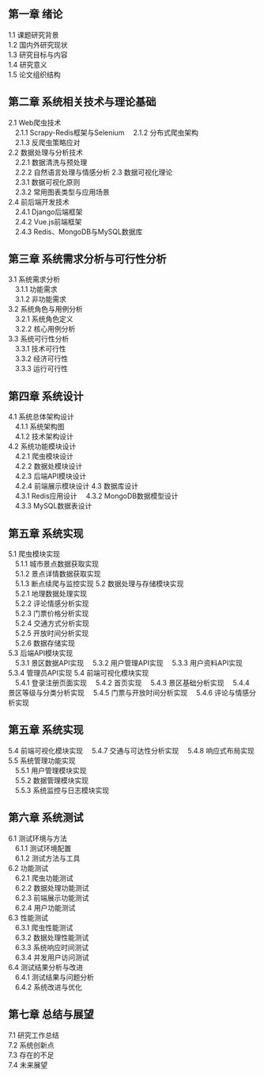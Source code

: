 
## 第一章 绪论
1.1 课题研究背景  
1.2 国内外研究现状  
1.3 研究目标与内容  
1.4 研究意义  
1.5 论文组织结构  

## 第二章 系统相关技术与理论基础
2.1 Web爬虫技术  
&emsp;2.1.1 Scrapy-Redis框架与Selenium
&emsp;2.1.2 分布式爬虫架构  
&emsp;2.1.3 反爬虫策略应对  
2.2 数据处理与分析技术  
&emsp;2.2.1 数据清洗与预处理  
&emsp;2.2.2 自然语言处理与情感分析 
2.3 数据可视化理论  
&emsp;2.3.1 数据可视化原则  
&emsp;2.3.2 常用图表类型与应用场景  
2.4 前后端开发技术  
&emsp;2.4.1 Django后端框架  
&emsp;2.4.2 Vue.js前端框架  
&emsp;2.4.3 Redis、MongoDB与MySQL数据库  

## 第三章 系统需求分析与可行性分析
3.1 系统需求分析  
&emsp;3.1.1 功能需求  
&emsp;3.1.2 非功能需求  
3.2 系统角色与用例分析  
&emsp;3.2.1 系统角色定义  
&emsp;3.2.2 核心用例分析  
3.3 系统可行性分析  
&emsp;3.3.1 技术可行性  
&emsp;3.3.2 经济可行性  
&emsp;3.3.3 运行可行性  

## 第四章 系统设计
4.1 系统总体架构设计  
&emsp;4.1.1 系统架构图  
&emsp;4.1.2 技术架构设计   
4.2 系统功能模块设计  
&emsp;4.2.1 爬虫模块设计  
&emsp;4.2.2 数据处模块设计  
&emsp;4.2.3 后端API模块设计  
&emsp;4.2.4 前端展示模块设计 
4.3 数据库设计  
&emsp;4.3.1 Redis应用设计
&emsp;4.3.2 MongoDB数据模型设计  
&emsp;4.3.3 MySQL数据表设计  

## 第五章 系统实现
5.1 爬虫模块实现  
&emsp;5.1.1 城市景点数据获取实现  
&emsp;5.1.2 景点详情数据获取实现   
&emsp;5.1.3 断点续爬与监控实现
5.2 数据处理与存储模块实现  
&emsp;5.2.1 地理数据处理实现  
&emsp;5.2.2 评论情感分析实现  
&emsp;5.2.3 门票价格分析实现  
&emsp;5.2.4 交通方式分析实现  
&emsp;5.2.5 开放时间分析实现  
&emsp;5.2.6 数据存储实现  
5.3 后端API模块实现  
&emsp;5.3.1 景区数据API实现
&emsp;5.3.2 用户管理API实现
&emsp;5.3.3 用户资料API实现
&emsp;5.3.4 管理员API实现
5.4 前端可视化模块实现  
&emsp;5.4.1 登录注册页面实现
&emsp;5.4.2 首页实现
&emsp;5.4.3 景区基础分析实现
&emsp;5.4.4 景区等级与分类分析实现 
&emsp;5.4.5 门票与开放时间分析实现
&emsp;5.4.6 评论与情感分析实现
## 第五章 系统实现
5.4 前端可视化模块实现
&emsp;5.4.7 交通与可达性分析实现
&emsp;5.4.8 响应式布局实现
5.5 系统管理功能实现  
&emsp;5.5.1 用户管理模块实现  
&emsp;5.5.2 数据管理模块实现  
&emsp;5.5.3 系统监控与日志模块实现  

## 第六章 系统测试
6.1 测试环境与方法  
&emsp;6.1.1 测试环境配置  
&emsp;6.1.2 测试方法与工具  
6.2 功能测试  
&emsp;6.2.1 爬虫功能测试  
&emsp;6.2.2 数据处理功能测试  
&emsp;6.2.3 前端展示功能测试  
&emsp;6.2.4 用户功能测试  
6.3 性能测试  
&emsp;6.3.1 爬虫性能测试  
&emsp;6.3.2 数据处理性能测试  
&emsp;6.3.3 系统响应时间测试  
&emsp;6.3.4 并发用户访问测试  
6.4 测试结果分析与改进  
&emsp;6.4.1 测试结果与问题分析  
&emsp;6.4.2 系统改进与优化  

## 第七章 总结与展望
7.1 研究工作总结  
7.2 系统创新点  
7.3 存在的不足  
7.4 未来展望  

